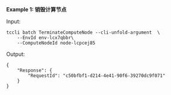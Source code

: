 **Example 1: 销毁计算节点**



Input: 

```
tccli batch TerminateComputeNode --cli-unfold-argument  \
    --EnvId env-lcx7qbbr\
    --ComputeNodeId node-lcpcej85
```

Output: 
```
{
    "Response": {
        "RequestId": "c50bfbf1-d214-4e41-90f6-39270dc9f071"
    }
}
```

